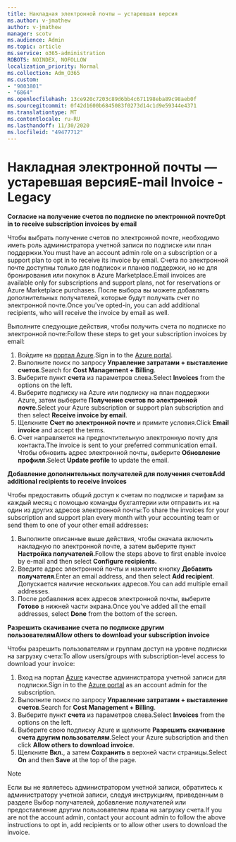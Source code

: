 ```yaml
---
title: Накладная электронной почты — устаревшая версия
ms.author: v-jmathew
author: v-jmathew
manager: scotv
ms.audience: Admin
ms.topic: article
ms.service: o365-administration
ROBOTS: NOINDEX, NOFOLLOW
localization_priority: Normal
ms.collection: Adm_O365
ms.custom:
- "9003801"
- "6864"
ms.openlocfilehash: 13ce920c7203c89d6bb4c671198eba89c98aeb0f
ms.sourcegitcommit: 0f42d1600b6845083f0273d14c1d9e59344e4371
ms.translationtype: MT
ms.contentlocale: ru-RU
ms.lasthandoff: 11/30/2020
ms.locfileid: "49477712"
---
```

# <a name="e-mail-invoice---legacy"></a><span data-ttu-id="dd852-102">Накладная электронной почты — устаревшая версия</span><span class="sxs-lookup"><span data-stu-id="dd852-102">E-mail Invoice - Legacy</span></span>

<span data-ttu-id="dd852-103">**Согласие на получение счетов по подписке по электронной почте**</span><span class="sxs-lookup"><span data-stu-id="dd852-103">**Opt in to receive subscription invoices by email**</span></span>

<span data-ttu-id="dd852-104">Чтобы выбрать получение счетов по электронной почте, необходимо иметь роль администратора учетной записи по подписке или план поддержки.</span><span class="sxs-lookup"><span data-stu-id="dd852-104">You must have an account admin role on a subscription or a support plan to opt in to receive its invoice by email.</span></span> <span data-ttu-id="dd852-105">Счета по электронной почте доступны только для подписок и планов поддержки, но не для бронирования или покупок в Azure Marketplace.</span><span class="sxs-lookup"><span data-stu-id="dd852-105">Email invoices are available only for subscriptions and support plans, not for reservations or Azure Marketplace purchases.</span></span> <span data-ttu-id="dd852-106">После выбора вы можете добавлять дополнительных получателей, которые будут получать счет по электронной почте.</span><span class="sxs-lookup"><span data-stu-id="dd852-106">Once you've opted-in, you can add additional recipients, who will receive the invoice by email as well.</span></span>

<span data-ttu-id="dd852-107">Выполните следующие действия, чтобы получить счета по подписке по электронной почте:</span><span class="sxs-lookup"><span data-stu-id="dd852-107">Follow these steps to get your subscription invoices by email:</span></span>

1. <span data-ttu-id="dd852-108">Войдите на [портал Azure](https://portal.azure.com/).</span><span class="sxs-lookup"><span data-stu-id="dd852-108">Sign in to the [Azure portal](https://portal.azure.com/).</span></span>
2. <span data-ttu-id="dd852-109">Выполните поиск по запросу **Управление затратами + выставление счетов**.</span><span class="sxs-lookup"><span data-stu-id="dd852-109">Search for **Cost Management + Billing**.</span></span>
3. <span data-ttu-id="dd852-110">Выберите пункт **счета** из параметров слева.</span><span class="sxs-lookup"><span data-stu-id="dd852-110">Select **Invoices** from the options on the left.</span></span>
4. <span data-ttu-id="dd852-111">Выберите подписку на Azure или подписку на план поддержки Azure, затем выберите **Получение счетов по электронной почте**.</span><span class="sxs-lookup"><span data-stu-id="dd852-111">Select your Azure subscription or support plan subscription and then select **Receive invoice by email**.</span></span>
5. <span data-ttu-id="dd852-112">Щелкните **Счет по электронной почте** и примите условия.</span><span class="sxs-lookup"><span data-stu-id="dd852-112">Click **Email invoice** and accept the terms.</span></span>
6. <span data-ttu-id="dd852-113">Счет направляется на предпочтительную электронную почту для контакта.</span><span class="sxs-lookup"><span data-stu-id="dd852-113">The invoice is sent to your preferred communication email.</span></span> <span data-ttu-id="dd852-114">Чтобы обновить адрес электронной почты, выберите **Обновление профиля**.</span><span class="sxs-lookup"><span data-stu-id="dd852-114">Select **Update profile** to update the email.</span></span>

<span data-ttu-id="dd852-115">**Добавление дополнительных получателей для получения счетов**</span><span class="sxs-lookup"><span data-stu-id="dd852-115">**Add additional recipients to receive invoices**</span></span>

<span data-ttu-id="dd852-116">Чтобы предоставить общий доступ к счетам по подписке и тарифам за каждый месяц с помощью команды бухгалтерии или отправить их на один из других адресов электронной почты:</span><span class="sxs-lookup"><span data-stu-id="dd852-116">To share the invoices for your subscription and support plan every month with your accounting team or send them to one of your other email addresses:</span></span>

1. <span data-ttu-id="dd852-117">Выполните описанные выше действия, чтобы сначала включить накладную по электронной почте, а затем выберите пункт **Настройка получателей.**</span><span class="sxs-lookup"><span data-stu-id="dd852-117">Follow the steps above to first enable invoice by e-mail and then select **Configure recipients.**</span></span>
2. <span data-ttu-id="dd852-118">Введите адрес электронной почты и нажмите кнопку **Добавить получателя**.</span><span class="sxs-lookup"><span data-stu-id="dd852-118">Enter an email address, and then select **Add recipient**.</span></span> <span data-ttu-id="dd852-119">Допускается наличие нескольких адресов.</span><span class="sxs-lookup"><span data-stu-id="dd852-119">You can add multiple email addresses.</span></span>
3. <span data-ttu-id="dd852-120">После добавления всех адресов электронной почты, выберите **Готово** в нижней части экрана.</span><span class="sxs-lookup"><span data-stu-id="dd852-120">Once you've added all the email addresses, select **Done** from the bottom of the screen.</span></span>

<span data-ttu-id="dd852-121">**Разрешить скачивание счета по подписке другим пользователям**</span><span class="sxs-lookup"><span data-stu-id="dd852-121">**Allow others to download your subscription invoice**</span></span>

<span data-ttu-id="dd852-122">Чтобы разрешить пользователям и группам доступ на уровне подписки на загрузку счета:</span><span class="sxs-lookup"><span data-stu-id="dd852-122">To allow users/groups with subscription-level access to download your invoice:</span></span>

1. <span data-ttu-id="dd852-123">Вход на портал [Azure](https://portal.azure.com/) качестве администратора учетной записи для подписки.</span><span class="sxs-lookup"><span data-stu-id="dd852-123">Sign in to the [Azure portal](https://portal.azure.com/) as an account admin for the subscription.</span></span>
2. <span data-ttu-id="dd852-124">Выполните поиск по запросу **Управление затратами + выставление счетов**.</span><span class="sxs-lookup"><span data-stu-id="dd852-124">Search for **Cost Management + Billing**.</span></span>
3. <span data-ttu-id="dd852-125">Выберите пункт **счета** из параметров слева.</span><span class="sxs-lookup"><span data-stu-id="dd852-125">Select **Invoices** from the options on the left.</span></span>
4. <span data-ttu-id="dd852-126">Выберите свою подписку Azure и щелкните **Разрешить скачивание счета другим пользователям**.</span><span class="sxs-lookup"><span data-stu-id="dd852-126">Select your Azure subscription and then click **Allow others to download invoice**.</span></span>
5. <span data-ttu-id="dd852-127">Щелкните **Вкл.**, а затем **Сохранить** в верхней части страницы.</span><span class="sxs-lookup"><span data-stu-id="dd852-127">Select **On** and then **Save** at the top of the page.</span></span>

> [!NOTE]
<span data-ttu-id="dd852-128">Если вы не являетесь администратором учетной записи, обратитесь к администратору учетной записи, следуя инструкциям, приведенным в разделе Выбор получателей, добавление получателей или предоставление другим пользователям права на загрузку счета.</span><span class="sxs-lookup"><span data-stu-id="dd852-128">If you are not the account admin, contact your account admin to follow the above instructions to opt in, add recipients or to allow other users to download the invoice.</span></span>
